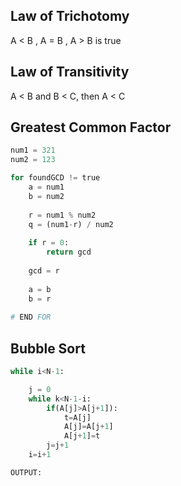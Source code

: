 ## Law of Trichotomy
A < B , A = B , A > B is true

## Law of Transitivity
A < B and B < C, then A < C

## Greatest Common Factor
``` python
num1 = 321
num2 = 123

for foundGCD != true
	a = num1
	b = num2
	
	r = num1 % num2
	q = (num1-r) / num2
	
	if r = 0:
		return gcd
	
	gcd = r
	
	a = b
	b = r
	
# END FOR
```


## Bubble Sort
``` python
while i<N-1:

	j = 0
	while k<N-1-i:
		if(A[j]>A[j+1]):
			t=A[j]
			A[j]=A[j+1]
			A[j+1]=t
		j=j+1
	i=i+1
```
```
OUTPUT:

```


